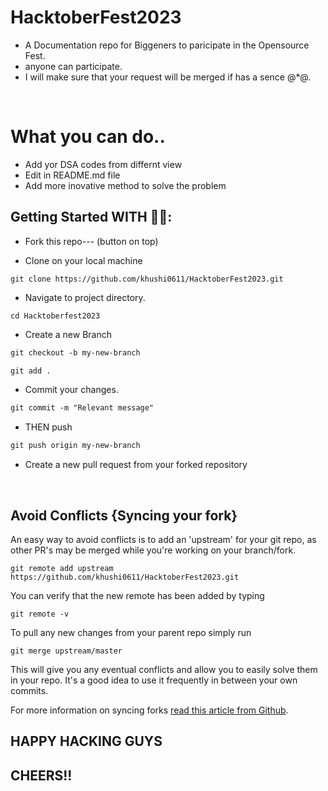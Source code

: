 # HacktoberFest2023
- A Documentation repo for Biggeners to paricipate in the Opensource Fest.
- anyone can participate.
- I will make sure that your request will be merged if has a sence @*@.

 <br>
 
# What you can do..
- Add yor DSA codes from differnt view
- Edit in README.md file
- Add more inovative method to solve the problem
  

## Getting Started WITH 🤩🤗:

- Fork this repo--- (button on top)
  
- Clone on your local machine

```terminal
git clone https://github.com/khushi0611/HacktoberFest2023.git
```
- Navigate to project directory.
```terminal
cd Hacktoberfest2023
```

- Create a new Branch

```markdown
git checkout -b my-new-branch
```

<!--- - Add your Name to `contributors/contributorsList.js`. -->

```markdown
git add .
```
- Commit your changes.

```markdown
git commit -m "Relevant message"
```
- THEN push 
```markdown
git push origin my-new-branch
```


- Create a new pull request from your forked repository

<br>

## Avoid Conflicts {Syncing your fork}

An easy way to avoid conflicts is to add an 'upstream' for your git repo, as other PR's may be merged while you're working on your branch/fork.   

```terminal
git remote add upstream https://github.com/khushi0611/HacktoberFest2023.git
```

You can verify that the new remote has been added by typing
```terminal
git remote -v
```

To pull any new changes from your parent repo simply run
```terminal
git merge upstream/master
```

This will give you any eventual conflicts and allow you to easily solve them in your repo. It's a good idea to use it frequently in between your own commits.

For more information on syncing forks [read this article from Github](https://help.github.com/articles/syncing-a-fork/).

## HAPPY HACKING GUYS
## CHEERS!!
